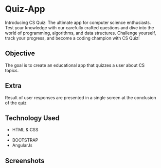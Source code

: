 # Quiz-App
Introducing CS Quiz: The ultimate app for computer science enthusiasts. Test your knowledge with our carefully crafted questions and dive into the world of programming, algorithms, and data structures. Challenge yourself, track your progress, and become a coding champion with CS Quiz!

Objective
--------

The goal is to create an educational app that quizzes a user about  CS topics.


Extra
-----

Result of user responses are presented in a single screen at the conclusion of the quiz

Technology Used
----

* HTML & CSS
* 
* BOOTSTRAP
* AngularJs

Screenshots
----------




```
